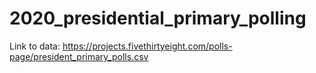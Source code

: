 # 2020_presidential_primary_polling
Link to data: https://projects.fivethirtyeight.com/polls-page/president_primary_polls.csv
